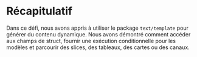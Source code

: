 # Récapitulatif

Dans ce défi, nous avons appris à utiliser le package `text/template` pour générer du contenu dynamique. Nous avons démontré comment accéder aux champs de struct, fournir une exécution conditionnelle pour les modèles et parcourir des slices, des tableaux, des cartes ou des canaux.
